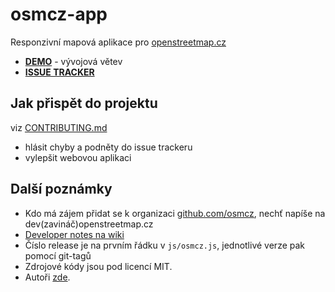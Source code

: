 # osmcz-app

Responzivní mapová aplikace pro [openstreetmap.cz](http://openstreetmap.cz/)

* **[DEMO](http://rawgit.com/osmcz/osmcz/master/index.html)** - vývojová větev
* **[ISSUE TRACKER](https://github.com/osmcz/osmcz/issues)**


## Jak přispět do projektu
viz [CONTRIBUTING.md](CONTRIBUTING.md)
* hlásit chyby a podněty do issue trackeru
* vylepšit webovou aplikaci


## Další poznámky
* Kdo má zájem přidat se k organizaci [github.com/osmcz](https://github.com/osmcz), nechť napíše na dev(zavináč)openstreetmap.cz
* [Developer notes na wiki](https://github.com/osmcz/osmcz/wiki)
* Číslo release je na prvním řádku v `js/osmcz.js`, jednotlivé verze pak pomocí git-tagů
* Zdrojové kódy jsou pod licencí MIT.
* Autoři [zde](https://github.com/osmcz/osmcz/graphs/contributors).
